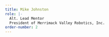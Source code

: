 ```yaml
---
title: Mike Johnston
role: |-
  Alt. Lead Mentor
  President of Merrimack Valley Robotics, Inc.
order-number: 2
---
```


